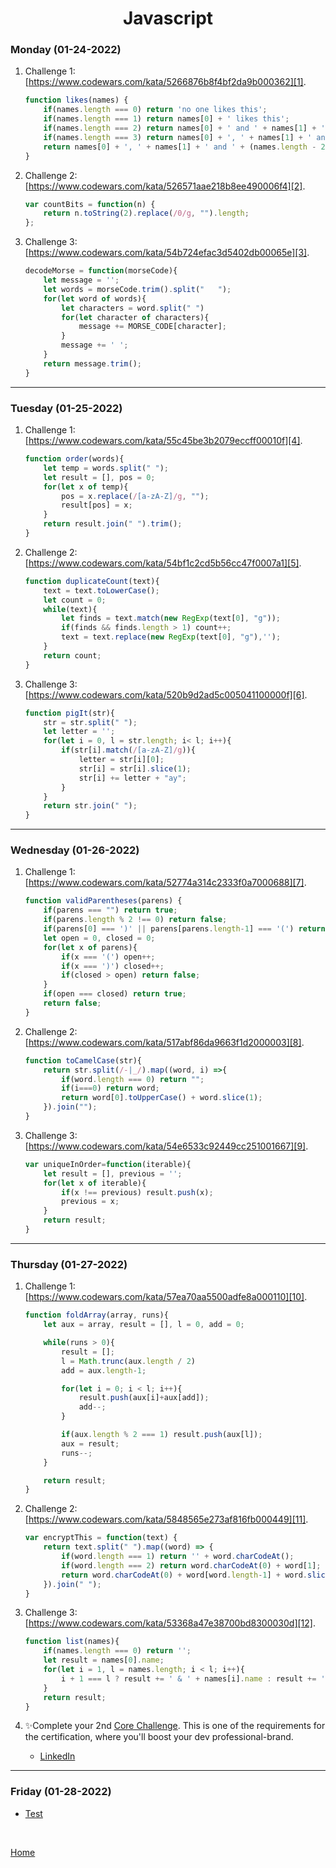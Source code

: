 <h1 align="center">Javascript</h1>

<strong><h3>Monday (01-24-2022)</h3></strong>

1. Challenge 1: [https://www.codewars.com/kata/5266876b8f4bf2da9b000362][1].

    ```javascript
    function likes(names) {
        if(names.length === 0) return 'no one likes this';
        if(names.length === 1) return names[0] + ' likes this';
        if(names.length === 2) return names[0] + ' and ' + names[1] + ' like this';
        if(names.length === 3) return names[0] + ', ' + names[1] + ' and ' + names[2] + ' like this';
        return names[0] + ', ' + names[1] + ' and ' + (names.length - 2) + ' others like this';
    }
    ```

2. Challenge 2: [https://www.codewars.com/kata/526571aae218b8ee490006f4][2].

    ``` javascript
    var countBits = function(n) {
        return n.toString(2).replace(/0/g, "").length;
    };
    ```

3. Challenge 3: [https://www.codewars.com/kata/54b724efac3d5402db00065e][3].

    ```javascript
    decodeMorse = function(morseCode){
        let message = '';
        let words = morseCode.trim().split("   ");
        for(let word of words){
            let characters = word.split(" ")
            for(let character of characters){
                message += MORSE_CODE[character];
            }
            message += ' ';
        }
        return message.trim();
    }
    ```

***

<strong><h3>Tuesday (01-25-2022)</h3></strong>

1. Challenge 1: [https://www.codewars.com/kata/55c45be3b2079eccff00010f][4].

    ```javascript
    function order(words){
        let temp = words.split(" ");
        let result = [], pos = 0;
        for(let x of temp){
            pos = x.replace(/[a-zA-Z]/g, "");
            result[pos] = x;
        }
        return result.join(" ").trim();
    }
    ```

2. Challenge 2: [https://www.codewars.com/kata/54bf1c2cd5b56cc47f0007a1][5].

    ``` javascript
    function duplicateCount(text){
        text = text.toLowerCase();
        let count = 0;
        while(text){
            let finds = text.match(new RegExp(text[0], "g"));
            if(finds && finds.length > 1) count++;
            text = text.replace(new RegExp(text[0], "g"),'');
        }
        return count;
    }
    ```

3. Challenge 3: [https://www.codewars.com/kata/520b9d2ad5c005041100000f][6].

    ```javascript
    function pigIt(str){
        str = str.split(" ");
        let letter = '';
        for(let i = 0, l = str.length; i< l; i++){
            if(str[i].match(/[a-zA-Z]/g)){
                letter = str[i][0];
                str[i] = str[i].slice(1);
                str[i] += letter + "ay";
            }
        }
        return str.join(" ");
    }
    ```

***

<strong><h3>Wednesday (01-26-2022)</h3></strong>

1. Challenge 1: [https://www.codewars.com/kata/52774a314c2333f0a7000688][7].

    ```javascript
    function validParentheses(parens) {
        if(parens === "") return true;
        if(parens.length % 2 !== 0) return false;
        if(parens[0] === ')' || parens[parens.length-1] === '(') return false;
        let open = 0, closed = 0;
        for(let x of parens){
            if(x === '(') open++;
            if(x === ')') closed++;
            if(closed > open) return false;
        }
        if(open === closed) return true;
        return false;
    }
    ```

2. Challenge 2: [https://www.codewars.com/kata/517abf86da9663f1d2000003][8].

    ``` javascript
    function toCamelCase(str){
        return str.split(/-|_/).map((word, i) =>{
            if(word.length === 0) return "";
            if(i===0) return word;
            return word[0].toUpperCase() + word.slice(1);
        }).join("");
    }
    ```

3. Challenge 3: [https://www.codewars.com/kata/54e6533c92449cc251001667][9].

    ```javascript
    var uniqueInOrder=function(iterable){
        let result = [], previous = '';
        for(let x of iterable){
            if(x !== previous) result.push(x);
            previous = x;
        }
        return result;
    }
    ```

***

<strong><h3>Thursday (01-27-2022)</h3></strong>

1. Challenge 1: [https://www.codewars.com/kata/57ea70aa5500adfe8a000110][10].

    ```javascript
    function foldArray(array, runs){
        let aux = array, result = [], l = 0, add = 0;

        while(runs > 0){
            result = [];
            l = Math.trunc(aux.length / 2)
            add = aux.length-1;

            for(let i = 0; i < l; i++){
                result.push(aux[i]+aux[add]);
                add--;
            }

            if(aux.length % 2 === 1) result.push(aux[l]);
            aux = result;
            runs--;
        }

        return result;
    }
    ```

2. Challenge 2: [https://www.codewars.com/kata/5848565e273af816fb000449][11].

    ``` javascript
    var encryptThis = function(text) { 
        return text.split(" ").map((word) => {
            if(word.length === 1) return '' + word.charCodeAt();
            if(word.length === 2) return word.charCodeAt(0) + word[1];
            return word.charCodeAt(0) + word[word.length-1] + word.slice(2,-1) + word[1];
        }).join(" ");
    }
    ```

3. Challenge 3: [https://www.codewars.com/kata/53368a47e38700bd8300030d][12].

    ```javascript
    function list(names){
        if(names.length === 0) return '';
        let result = names[0].name;
        for(let i = 1, l = names.length; i < l; i++){
            i + 1 === l ? result += ' & ' + names[i].name : result += ', ' + names[i].name
        }
        return result;
    }
    ```

4. ✨Complete your 2nd [Core Challenge][13]. This is one of the requirements for the certification, where you'll boost your dev professional-brand.
 
    * [LinkedIn](https://www.linkedin.com/in/joelxicara/)

***

<strong><h3>Friday (01-28-2022)</h3></strong>

  * [Test](../../Test/TestWeek3.js)

<br>

[Home](../../README.md)

[1]: https://www.codewars.com/kata/5266876b8f4bf2da9b000362
[2]: https://www.codewars.com/kata/526571aae218b8ee490006f4
[3]: https://www.codewars.com/kata/54b724efac3d5402db00065e
[4]: https://www.codewars.com/kata/55c45be3b2079eccff00010f
[5]: https://www.codewars.com/kata/54bf1c2cd5b56cc47f0007a1
[6]: https://www.codewars.com/kata/520b9d2ad5c005041100000f
[7]: https://www.codewars.com/kata/52774a314c2333f0a7000688
[8]: https://www.codewars.com/kata/517abf86da9663f1d2000003
[9]: https://www.codewars.com/kata/54e6533c92449cc251001667
[10]: https://www.codewars.com/kata/57ea70aa5500adfe8a000110
[11]: https://www.codewars.com/kata/5848565e273af816fb000449
[12]: https://www.codewars.com/kata/53368a47e38700bd8300030d
[13]: https://corecode.notion.site/LinkedIn-Boost-Guide-5974abb0f917458ea235d3288ac6c7d3